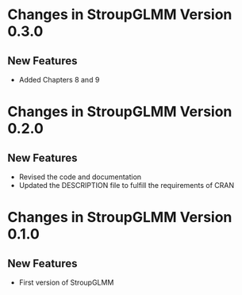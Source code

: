 # Changes in StroupGLMM  Version 0.3.0
## New Features 

* Added Chapters 8 and 9

# Changes in StroupGLMM  Version 0.2.0
## New Features 

* Revised the code and documentation
* Updated the DESCRIPTION file to fulfill the requirements of CRAN

# Changes in StroupGLMM  Version 0.1.0
## New Features 

* First version of StroupGLMM
